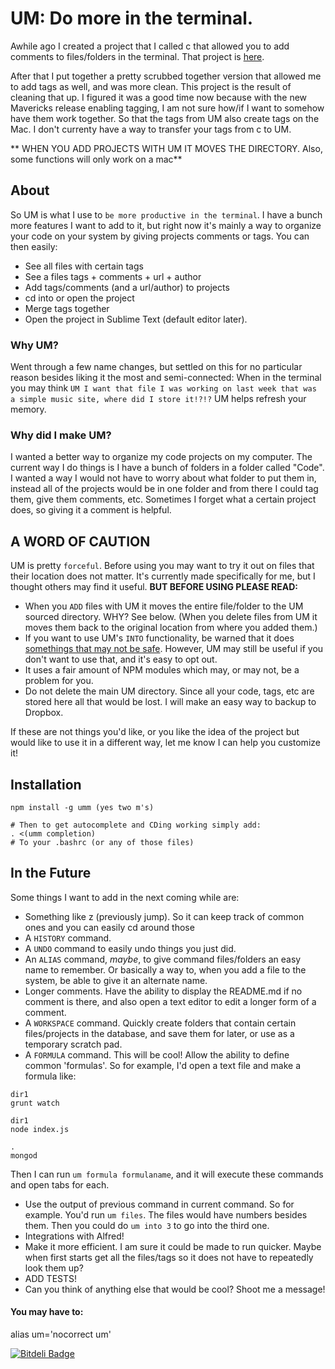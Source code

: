 # UM: Do more in the terminal.

Awhile ago I created a project that I called c that allowed you to add comments to files/folders in the terminal. That project is [here](https://github.com/Jonovono/c). 

After that I put together a pretty scrubbed together version that allowed me to add tags as well, and was more clean. This project is the result of cleaning that up. I figured it was a good time now because with the new Mavericks release enabling tagging, I am not sure how/if I want to somehow have them work together. So that the tags from UM also create tags on the Mac. I don't currenty have a way to transfer your tags from c to UM.

** WHEN YOU ADD PROJECTS WITH UM IT MOVES THE DIRECTORY. Also, some functions will only work on a mac**

## About

So UM is what I use to `be more productive in the terminal`. I have a bunch more features I want to add to it, but right now it's mainly a way to organize your code on your system by giving projects comments or tags. You can then easily:

* See all files with certain tags
* See a files tags + comments + url + author
* Add tags/comments (and a url/author) to projects
* cd into or open the project
* Merge tags together
* Open the project in Sublime Text (default editor later).

### Why UM?

Went through a few name changes, but settled on this for no particular reason besides liking it the most and semi-connected: When in the terminal you may think `UM I want that file I was working on last week that was a simple music site, where did I store it!?!?` UM helps refresh your memory.

### Why did I make UM?
I wanted a better way to organize my code projects on my computer. The current way I do things is I have a bunch of folders in a folder called "Code". I wanted a way I would not have to worry about what folder to put them in, instead all of the projects would be in one folder and from there I could tag them, give them comments, etc. Sometimes I forget what a certain project does, so giving it a comment is helpful.


## A WORD OF CAUTION
UM is pretty `forceful`. Before using you may want to try it out on files that their location does not matter. It's currently made specifically for me, but I thought others may find it useful. **BUT BEFORE USING PLEASE READ:**

* When you `ADD` files with UM it moves the entire file/folder to the UM sourced directory. WHY? See below. (When you delete files from UM it moves them back to the original location from where you added them.)
* If you want to use UM's `INTO` functionality, be warned that it does [somethings that may not be safe](http://stackoverflow.com/questions/13753157/bash-script-to-change-parent-shell-directory). However, UM may still be useful if you don't want to use that, and it's easy to opt out.
* It uses a fair amount of NPM modules which may, or may not, be a problem for you.
* Do not delete the main UM directory. Since all your code, tags, etc are stored here all that would be lost. I will make an easy way to backup to Dropbox. 

If these are not things you'd like, or you like the idea of the project but would like to use it in a different way, let me know I can help you customize it!

## Installation

	npm install -g umm (yes two m's)

	# Then to get autocomplete and CDing working simply add:
	. <(umm completion)
	# To your .bashrc (or any of those files)



## In the Future

Some things I want to add in the next coming while are:

* Something like z (previously jump). So it can keep track of common ones and you can easily cd around those
* A `HISTORY` command. 
* A `UNDO` command to easily undo things you just did.
* An `ALIAS` command, *maybe*, to give command files/folders an easy name to remember. Or basically a way to, when you add a file to the system, be able to give it an alternate name.
* Longer comments. Have the ability to display the README.md if no comment is there, and also open a text editor to edit a longer form of a comment.
* A `WORKSPACE` command. Quickly create folders that contain certain files/projects in the database, and save them for later, or use as a temporary scratch pad.
* A `FORMULA` command. This will be cool! Allow the ability to define common 'formulas'. So for example, I'd open a text file and make a formula like:

```
dir1
grunt watch

dir1
node index.js

.
mongod
```
Then I can run `um formula formulaname`, and it will execute these commands and open tabs for each.

* Use the output of previous command in current command. So for example. You'd run `um files`. The files would have numbers besides them. Then you could do `um into 3` to go into the third one.
* Integrations with Alfred!
* Make it more efficient. I am sure it could be made to run quicker. Maybe when first starts get all the files/tags so it does not have to repeatedly look them up?
* ADD TESTS!
* Can you think of anything else that would be cool? Shoot me a message!


#### You may have to:

alias um='nocorrect um'

[![Bitdeli Badge](https://d2weczhvl823v0.cloudfront.net/Jonovono/um/trend.png)](https://bitdeli.com/free "Bitdeli Badge")

